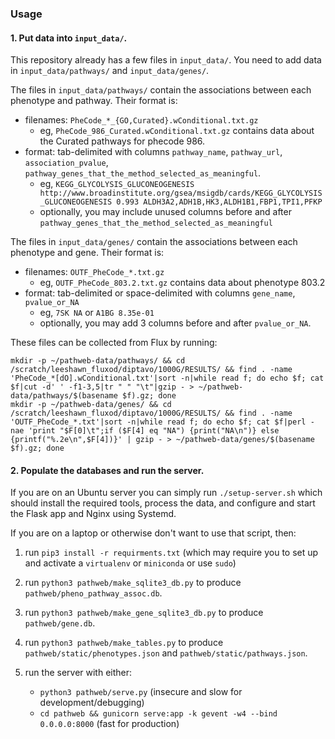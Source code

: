 ### Usage

#### 1. Put data into `input_data/`.

This repository already has a few files in `input_data/`.  You need to add data in `input_data/pathways/` and `input_data/genes/`.

The files in `input_data/pathways/` contain the associations between each phenotype and pathway.  Their format is:

 - filenames: `PheCode_*_{GO,Curated}.wConditional.txt.gz`
     - eg, `PheCode_986_Curated.wConditional.txt.gz` contains data about the Curated pathways for phecode 986.
 - format: tab-delimited with columns `pathway_name`, `pathway_url`, `association_pvalue`, `pathway_genes_that_the_method_selected_as_meaningful`.
     - eg, `KEGG_GLYCOLYSIS_GLUCONEOGENESIS http://www.broadinstitute.org/gsea/msigdb/cards/KEGG_GLYCOLYSIS_GLUCONEOGENESIS 0.993 ALDH3A2,ADH1B,HK3,ALDH1B1,FBP1,TPI1,PFKP`
     - optionally, you may include unused columns before and after `pathway_genes_that_the_method_selected_as_meaningful`

The files in `input_data/genes/` contain the associations between each phenotype and gene.  Their format is:

  - filenames: `OUTF_PheCode_*.txt.gz`
      - eg, `OUTF_PheCode_803.2.txt.gz` contains data about phenotype 803.2
  - format: tab-delimited or space-delimited with columns `gene_name`, `pvalue_or_NA`
      - eg, `7SK NA` or `A1BG 8.35e-01`
      - optionally, you may add 3 columns before and after `pvalue_or_NA`.


These files can be collected from Flux by running:

    mkdir -p ~/pathweb-data/pathways/ && cd /scratch/leeshawn_fluxod/diptavo/1000G/RESULTS/ && find . -name 'PheCode_*[dO].wConditional.txt'|sort -n|while read f; do echo $f; cat $f|cut -d' ' -f1-3,5|tr " " "\t"|gzip - > ~/pathweb-data/pathways/$(basename $f).gz; done
    mkdir -p ~/pathweb-data/genes/ && cd /scratch/leeshawn_fluxod/diptavo/1000G/RESULTS/ && find . -name 'OUTF_PheCode_*.txt'|sort -n|while read f; do echo $f; cat $f|perl -nae 'print "$F[0]\t";if ($F[4] eq "NA") {print("NA\n")} else {printf("%.2e\n",$F[4])}' | gzip - > ~/pathweb-data/genes/$(basename $f).gz; done

#### 2. Populate the databases and run the server.

If you are on an Ubuntu server you can simply run `./setup-server.sh` which should install the required tools, process the data, and configure and start the Flask app and Nginx using Systemd.

If you are on a laptop or otherwise don't want to use that script, then:

1. run `pip3 install -r requirments.txt` (which may require you to set up and activate a `virtualenv` or `miniconda` or use `sudo`)

2. run `python3 pathweb/make_sqlite3_db.py` to produce `pathweb/pheno_pathway_assoc.db`.

3. run `python3 pathweb/make_gene_sqlite3_db.py` to produce `pathweb/gene.db`.

4. run `python3 pathweb/make_tables.py` to produce  `pathweb/static/phenotypes.json` and `pathweb/static/pathways.json`.

5. run the server with either:
   - `python3 pathweb/serve.py` (insecure and slow for development/debugging)
   - `cd pathweb && gunicorn serve:app -k gevent -w4 --bind 0.0.0.0:8000` (fast for production)
